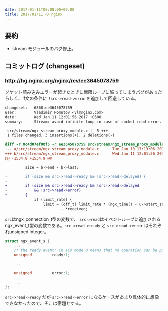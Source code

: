 ```yaml
---
date: 2017-01-11T00:00:00+09:00
title: 2017/01/11 の nginx
---
```


要約
---

- stream モジュールのバグ修正。

コミットログ (changeset)
---

### http://hg.nginx.org/nginx/rev/ee3645078759

ソケット読み込みエラーが起きたときに無限ループに陥ってしまうバグがあったらしく、if文の条件に `!src->read->error`を追加して回避している。

```diff
changeset:   6868:ee3645078759
user:        Vladimir Homutov <vl@nginx.com>
date:        Wed Jan 11 12:01:56 2017 +0300
summary:     Stream: avoid infinite loop in case of socket read error.

 src/stream/ngx_stream_proxy_module.c |  5 +++--
 1 files changed, 3 insertions(+), 2 deletions(-)

diff -r 8c4d07ef08f5 -r ee3645078759 src/stream/ngx_stream_proxy_module.c
--- a/src/stream/ngx_stream_proxy_module.c      Tue Jan 10 17:13:06 2017 +0300
+++ b/src/stream/ngx_stream_proxy_module.c      Wed Jan 11 12:01:56 2017 +0300
@@ -1534,8 +1534,9 @@

         size = b->end - b->last;

-        if (size && src->read->ready && !src->read->delayed) {
-
+        if (size && src->read->ready && !src->read->delayed
+            && !src->read->error)
+        {
             if (limit_rate) {
                 limit = (off_t) limit_rate * (ngx_time() - u->start_sec + 1)
                         - *received;
```

`src`はngx_connection_t型の変数で、 `src->read`はイベントループに追加されるngx_event_t型の変数である。`src->read->ready` と `src->read->error` はそれぞれunsigned integer。

```c
struct ngx_event_s {
    ...
    /* the ready event; in aio mode 0 means that no operation can be posted */
    unsigned         ready:1;

    ...

    unsigned         error:1;

    ...
};
```

`src->read->ready` だが `src->read->error` になるケースがあまり具体的に想像できなかったので、そこは宿題とする。

